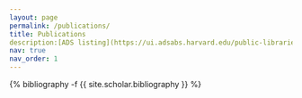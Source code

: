 ```yaml
---
layout: page
permalink: /publications/
title: Publications
description:[ADS listing](https://ui.adsabs.harvard.edu/public-libraries/rTaH98YmTs6-aZoxtV7WXg)
nav: true
nav_order: 1
---
```

<!-- _pages/publications.md -->
<div class="publications">

{% bibliography -f {{ site.scholar.bibliography }} %}

</div>
